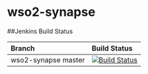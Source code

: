 # wso2-synapse

##Jenkins Build Status

|  Branch | Build Status |
| :------------ |:-------------
| wso2-synapse master      | [![Build Status](https://wso2.org/jenkins/job/wso2-synapse/badge/icon)](https://wso2.org/jenkins/job/wso2-synapse)
